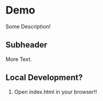 # Demo 

Some Description!

## Subheader

More Text.

## Local Development?

1. Open index.html in your browser!!

